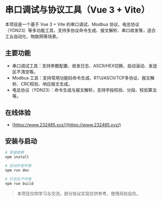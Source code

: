 # 串口调试与协议工具（Vue 3 + Vite）

本项目是一个基于 Vue 3 + Vite 的串口调试、Modbus 协议、电总协议（YDN23）等多功能工具，支持多协议命令生成、报文解析、串口收发等，适合工业自动化、物联网等场景。

## 主要功能
- 串口调试工具：支持参数配置、收发日志、ASCII/HEX切换、自动滚动、发送区不清空等。
- Modbus 工具：支持常用功能码命令生成、RTU/ASCII/TCP多协议、报文解析、CRC校验、响应报文生成。
- 电总协议（YDN23）：命令生成与报文解析，支持字段校验、分段、校验算法等。

## 在线体验
- [https://www.232485.xyz/](https://www.232485.xyz/)

## 安装与启动

```bash
# 安装依赖
npm install

# 启动开发环境
npm run dev

# 打包生产环境
npm run build
```


> 本项目仅供学习与交流，部分协议实现仅供参考，使用风险自负。
